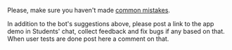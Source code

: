 Please, make sure you haven't made [common mistakes](https://kottans.org/documentation/docs/doc/code-review/#popup-task).

In addition to the bot's suggestions above, please post a link to the app demo in Students' chat, collect feedback and fix bugs if any based on that. When user tests are done post here a comment on that.
